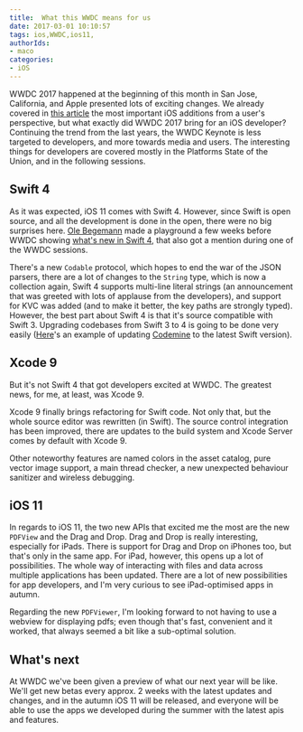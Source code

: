 ```yaml
---
title:  What this WWDC means for us
date: 2017-03-01 10:10:57
tags: ios,WWDC,ios11,
authorIds:
- maco
categories:
- iOS
---
```


WWDC 2017 happened at the beginning of this month in San Jose, California, and Apple presented lots of exciting changes. We already covered in [this article](https://www.nodesagency.com/ios-11-top-new-features-additions/) the most important iOS additions from a user's perspective, but what exactly did WWDC 2017 bring for an iOS developer? Continuing the trend from the last years, the WWDC Keynote is less targeted to developers, and more towards media and users. The interesting things for developers are covered mostly in the Platforms State of the Union, and in the following sessions.

## Swift 4

As it was expected, iOS 11 comes with Swift 4. However, since Swift is open source, and all the development is done in the open, there were no big surprises here. [Ole Begemann](https://twitter.com/olebegemann) made a playground a few weeks before WWDC showing [what's new in Swift 4](https://oleb.net/blog/2017/05/whats-new-in-swift-4-playground/), that also got a mention during one of the WWDC sessions. 

There's a new `Codable` protocol, which hopes to end the war of the JSON parsers, there are a lot of changes to the `String` type, which is now a collection again, Swift 4 supports multi-line literal strings (an announcement that was greeted with lots of applause from the developers), and support for KVC was added (and to make it better, the key paths are strongly typed). However, the best part about Swift 4 is that it's source compatible with Swift 3. Upgrading codebases from Swift 3 to 4 is going to be done very easily ([Here](https://github.com/nodes-ios/Codemine/commit/17cab6b9a3260357ba80c38ff091484ed1d7f80b)'s an example of updating [Codemine](https://github.com/nodes-ios/Codemin) to the latest Swift version).


## Xcode 9

But it's not Swift 4 that got developers excited at WWDC. The greatest news, for me, at least, was Xcode 9.

Xcode 9 finally brings refactoring for Swift code. Not only that, but the whole source editor was rewritten (in Swift). The source control integration has been improved, there are updates to the build system and Xcode Server comes by default with Xcode 9.

Other noteworthy features are named colors in the asset catalog, pure vector image support, a main thread checker, a new unexpected behaviour sanitizer and wireless debugging. 


## iOS 11

In regards to iOS 11, the two new APIs that excited me the most are the new `PDFView` and the Drag and Drop. Drag and Drop is really interesting, especially for iPads. There is support for Drag and Drop on iPhones too, but that's only in the same app. For iPad, however, this opens up a lot of possibilities. The whole way of interacting with files and data across multiple applications has been updated. There are a lot of new possibilities for app developers, and I'm very curious to see iPad-optimised apps in autumn.

Regarding the new `PDFViewer`, I'm looking forward to not having to use a webview for displaying pdfs; even though that's fast, convenient and it worked, that always seemed a bit like a sub-optimal solution.


## What's next

At WWDC we've been given a preview of what our next year will be like. We'll get new betas every approx. 2 weeks with the latest updates and changes, and in the autumn iOS 11 will be released, and everyone will be able to use the apps we developed during the summer with the latest apis and features. 

